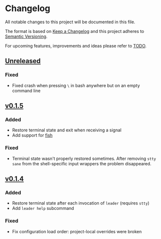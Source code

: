 # Changelog
All notable changes to this project will be documented in this file.

The format is based on [Keep a Changelog](http://keepachangelog.com/en/1.0.0/)
and this project adheres to [Semantic Versioning](http://semver.org/spec/v2.0.0.html).

For upcoming features, improvements and ideas please refer to [TODO].

## [Unreleased]

### Fixed

- Fixed crash when pressing `\` in bash anywhere but on an empty command line

## [v0.1.5]

### Added

- Restore terminal state and exit when receiving a signal
- Add support for [fish]

### Fixed

- Terminal state wasn't properly restored sometimes.  After removing `stty sane` from the shell-specific input wrappers the problem disappeared.

## [v0.1.4]

### Added

- Restore terminal state after each invocation of `leader` (requires `stty`)
- Add `leader help` subcommand

### Fixed
- Fix configuration load order: project-local overrides were broken

[Unreleased]: https://github.com/dhamidi/leader/compare/v0.1.5...HEAD
[v0.1.5]: https://github.com/dhamidi/leader/compare/v0.1.4...v0.1.5
[v0.1.4]: https://github.com/dhamidi/leader/compare/v0.1.3...v0.1.4
[TODO]: https://github.com/dhamidi/leader/blob/master/TODO.md
[fish]: https://fishshell.com
